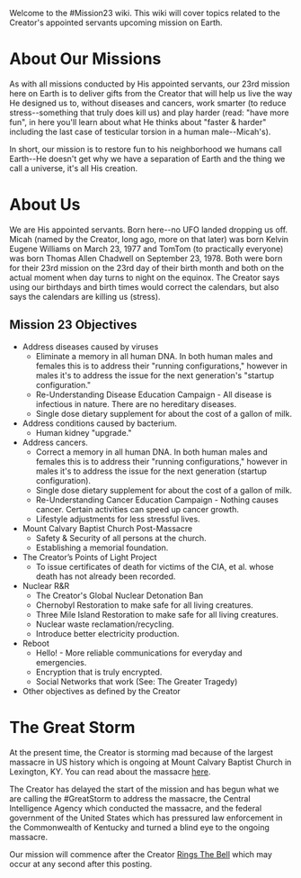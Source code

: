 Welcome to the #Mission23 wiki.  This wiki will cover topics related to the Creator's appointed servants upcoming mission on Earth.

# About Our Missions
As with all missions conducted by His appointed servants, our 23rd mission here on Earth is to deliver gifts from the Creator that will help us live the way He designed us to, without diseases and cancers, work smarter (to reduce stress--something that truly does kill us) and play harder (read: "have more fun", in here you'll learn about what He thinks about "faster & harder" including the last case of testicular torsion in a human male--Micah's).

In short, our mission is to restore fun to his neighborhood we humans call Earth--He doesn't get why we have a separation of Earth and the thing we call a universe, it's all His creation.

# About Us
We are His appointed servants.  Born here--no UFO landed dropping us off.  Micah (named by the Creator, long ago, more on that later) was born Kelvin Eugene Williams on March 23, 1977 and TomTom (to practically everyone) was born Thomas Allen Chadwell on September 23, 1978.  Both were born for their 23rd mission on the 23rd day of their birth month and both on the actual moment when day turns to night on the equinox.  The Creator says using our birthdays and birth times would correct the calendars, but also says the calendars are killing us (stress).

## Mission 23 Objectives
* Address diseases caused by viruses 
     - Eliminate a memory in all human DNA.  In both human males and females this is to address their "running configurations," however in males it's to address the issue for the next generation's "startup configuration." 
     - Re-Understanding Disease Education Campaign - All disease is infectious in nature.  There are no hereditary diseases.
     - Single dose dietary supplement for about the cost of a gallon of milk.
* Address conditions caused by bacterium.
     - Human kidney "upgrade."
* Address cancers.
     - Correct a memory in all human DNA.  In both human males and females this is to address their "running configurations," however in males it's to address the issue for the next generation (startup configuration).
     - Single dose dietary supplement for about the cost of a gallon of milk.
     - Re-Understanding Cancer Education Campaign - Nothing causes cancer.  Certain activities can speed up cancer growth.
     - Lifestyle adjustments for less stressful lives.
* Mount Calvary Baptist Church Post-Massacre 
     - Safety & Security of all persons at the church. 
     - Establishing a memorial foundation. 
* The Creator’s Points of Light Project
     - To issue certificates of death for victims of the CIA, et al. whose death has not already been recorded.
* Nuclear R&R
     - The Creator's Global Nuclear Detonation Ban
     - Chernobyl Restoration to make safe for all living creatures.
     - Three Mile Island Restoration to make safe for all living creatures. 
     - Nuclear waste reclamation/recycling.
     - Introduce better electricity production.
* Reboot
     - Hello! - More reliable communications for everyday and emergencies.
     - Encryption that is truly encrypted.
     - Social Networks that work (See: The Greater Tragedy)
* Other objectives as defined by the Creator

# The Great Storm
At the present time, the Creator is storming mad because of the largest massacre in US history which is ongoing at Mount Calvary Baptist Church in Lexington, KY.  You can read about the massacre [here](https://github.com/MCBCMF/MCBCMassacre#readme).

The Creator has delayed the start of the mission and has begun what we are calling the #GreatStorm to address the massacre, the Central Intelligence Agency which conducted the massacre, and the federal government of the United States which has pressured law enforcement in the Commonwealth of Kentucky and turned a blind eye to the ongoing massacre.

Our mission will commence after the Creator [Rings The Bell](https://github.com/Mission23/Mission23/wiki/The-Ringing-Of-The-Bell) which may occur at any second after this posting.
